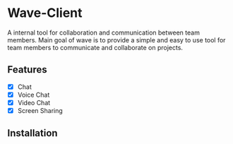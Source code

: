 # Wave-Client

A internal tool for collaboration and communication between team members.
Main goal of wave is to provide a simple and easy to use tool for team members to communicate and collaborate on projects.

## Features

- [x] Chat
- [x] Voice Chat
- [x] Video Chat
- [x] Screen Sharing

## Installation
